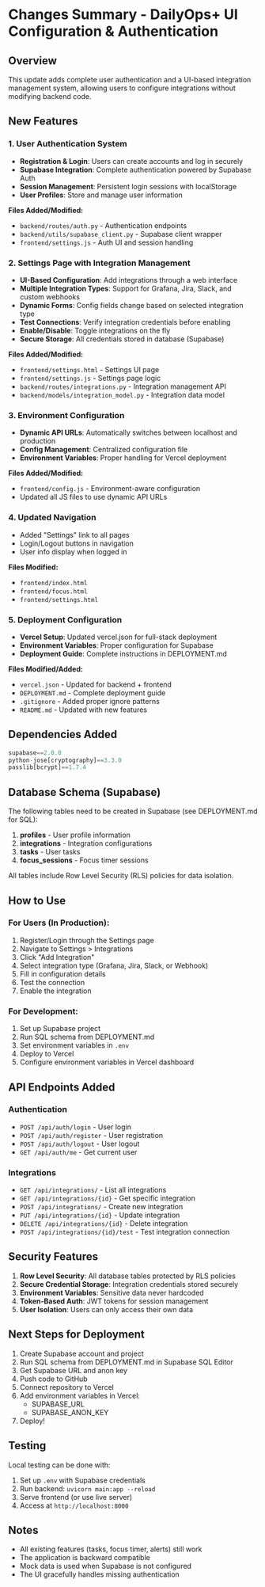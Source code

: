 # Changes Summary - DailyOps+ UI Configuration & Authentication

## Overview
This update adds complete user authentication and a UI-based integration management system, allowing users to configure integrations without modifying backend code.

## New Features

### 1. User Authentication System
- **Registration & Login**: Users can create accounts and log in securely
- **Supabase Integration**: Complete authentication powered by Supabase Auth
- **Session Management**: Persistent login sessions with localStorage
- **User Profiles**: Store and manage user information

**Files Added/Modified:**
- `backend/routes/auth.py` - Authentication endpoints
- `backend/utils/supabase_client.py` - Supabase client wrapper
- `frontend/settings.js` - Auth UI and session handling

### 2. Settings Page with Integration Management
- **UI-Based Configuration**: Add integrations through a web interface
- **Multiple Integration Types**: Support for Grafana, Jira, Slack, and custom webhooks
- **Dynamic Forms**: Config fields change based on selected integration type
- **Test Connections**: Verify integration credentials before enabling
- **Enable/Disable**: Toggle integrations on the fly
- **Secure Storage**: All credentials stored in database (Supabase)

**Files Added/Modified:**
- `frontend/settings.html` - Settings UI page
- `frontend/settings.js` - Settings page logic
- `backend/routes/integrations.py` - Integration management API
- `backend/models/integration_model.py` - Integration data model

### 3. Environment Configuration
- **Dynamic API URLs**: Automatically switches between localhost and production
- **Config Management**: Centralized configuration file
- **Environment Variables**: Proper handling for Vercel deployment

**Files Added/Modified:**
- `frontend/config.js` - Environment-aware configuration
- Updated all JS files to use dynamic API URLs

### 4. Updated Navigation
- Added "Settings" link to all pages
- Login/Logout buttons in navigation
- User info display when logged in

**Files Modified:**
- `frontend/index.html`
- `frontend/focus.html`
- `frontend/settings.html`

### 5. Deployment Configuration
- **Vercel Setup**: Updated vercel.json for full-stack deployment
- **Environment Variables**: Proper configuration for Supabase
- **Deployment Guide**: Complete instructions in DEPLOYMENT.md

**Files Modified/Added:**
- `vercel.json` - Updated for backend + frontend
- `DEPLOYMENT.md` - Complete deployment guide
- `.gitignore` - Added proper ignore patterns
- `README.md` - Updated with new features

## Dependencies Added

```python
supabase==2.0.0
python-jose[cryptography]==3.3.0
passlib[bcrypt]==1.7.4
```

## Database Schema (Supabase)

The following tables need to be created in Supabase (see DEPLOYMENT.md for SQL):

1. **profiles** - User profile information
2. **integrations** - Integration configurations
3. **tasks** - User tasks
4. **focus_sessions** - Focus timer sessions

All tables include Row Level Security (RLS) policies for data isolation.

## How to Use

### For Users (In Production):
1. Register/Login through the Settings page
2. Navigate to Settings > Integrations
3. Click "Add Integration"
4. Select integration type (Grafana, Jira, Slack, or Webhook)
5. Fill in configuration details
6. Test the connection
7. Enable the integration

### For Development:
1. Set up Supabase project
2. Run SQL schema from DEPLOYMENT.md
3. Set environment variables in `.env`
4. Deploy to Vercel
5. Configure environment variables in Vercel dashboard

## API Endpoints Added

### Authentication
- `POST /api/auth/login` - User login
- `POST /api/auth/register` - User registration
- `POST /api/auth/logout` - User logout
- `GET /api/auth/me` - Get current user

### Integrations
- `GET /api/integrations/` - List all integrations
- `GET /api/integrations/{id}` - Get specific integration
- `POST /api/integrations/` - Create new integration
- `PUT /api/integrations/{id}` - Update integration
- `DELETE /api/integrations/{id}` - Delete integration
- `POST /api/integrations/{id}/test` - Test integration connection

## Security Features

1. **Row Level Security**: All database tables protected by RLS policies
2. **Secure Credential Storage**: Integration credentials stored securely
3. **Environment Variables**: Sensitive data never hardcoded
4. **Token-Based Auth**: JWT tokens for session management
5. **User Isolation**: Users can only access their own data

## Next Steps for Deployment

1. Create Supabase account and project
2. Run SQL schema from DEPLOYMENT.md in Supabase SQL Editor
3. Get Supabase URL and anon key
4. Push code to GitHub
5. Connect repository to Vercel
6. Add environment variables in Vercel:
   - SUPABASE_URL
   - SUPABASE_ANON_KEY
7. Deploy!

## Testing

Local testing can be done with:
1. Set up `.env` with Supabase credentials
2. Run backend: `uvicorn main:app --reload`
3. Serve frontend (or use live server)
4. Access at `http://localhost:8000`

## Notes

- All existing features (tasks, focus timer, alerts) still work
- The application is backward compatible
- Mock data is used when Supabase is not configured
- The UI gracefully handles missing authentication

